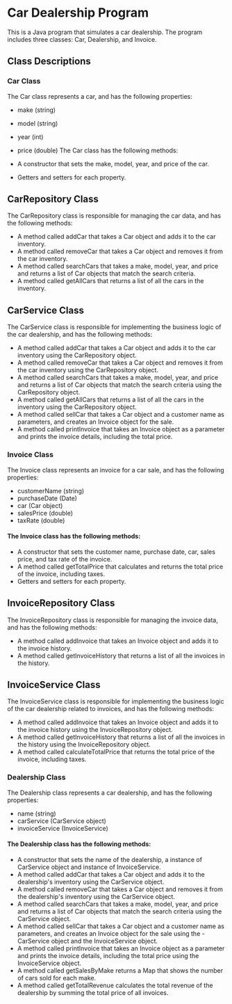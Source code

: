 # Car Dealership Program
This is a Java program that simulates a car dealership. The program includes three classes: Car, Dealership, and Invoice.

## Class Descriptions
### Car Class
The Car class represents a car, and has the following properties:

- make (string)
- model (string)
- year (int)
- price (double)
The Car class has the following methods:

- A constructor that sets the make, model, year, and price of the car.
- Getters and setters for each property.


## CarRepository Class
The CarRepository class is responsible for managing the car data, and has the following methods:

- A method called addCar that takes a Car object and adds it to the car inventory.
- A method called removeCar that takes a Car object and removes it from the car inventory.
- A method called searchCars that takes a make, model, year, and price and returns a list of Car objects that match the search criteria.
- A method called getAllCars that returns a list of all the cars in the inventory.

## CarService Class
The CarService class is responsible for implementing the business logic of the car dealership, and has the following methods:

- A method called addCar that takes a Car object and adds it to the car inventory using the CarRepository object.
- A method called removeCar that takes a Car object and removes it from the car inventory using the CarRepository object.
- A method called searchCars that takes a make, model, year, and price and returns a list of Car objects that match the search criteria using the CarRepository object.
- A method called getAllCars that returns a list of all the cars in the inventory using the CarRepository object.
- A method called sellCar that takes a Car object and a customer name as parameters, and creates an Invoice object for the sale.
- A method called printInvoice that takes an Invoice object as a parameter and prints the invoice details, including the total price.

### Invoice Class
The Invoice class represents an invoice for a car sale, and has the following properties:

- customerName (string)
- purchaseDate (Date)
- car (Car object)
- salesPrice (double)
- taxRate (double)

#### The Invoice class has the following methods:

- A constructor that sets the customer name, purchase date, car, sales price, and tax rate of the invoice.
- A method called getTotalPrice that calculates and returns the total price of the invoice, including taxes.
- Getters and setters for each property.


## InvoiceRepository Class
The InvoiceRepository class is responsible for managing the invoice data, and has the following methods:

- A method called addInvoice that takes an Invoice object and adds it to the invoice history.
- A method called getInvoiceHistory that returns a list of all the invoices in the history.
## InvoiceService Class
The InvoiceService class is responsible for implementing the business logic of the car dealership related to invoices, and has the following methods:

- A method called addInvoice that takes an Invoice object and adds it to the invoice history using the InvoiceRepository object.
- A method called getInvoiceHistory that returns a list of all the invoices in the history using the InvoiceRepository object.
- A method called calculateTotalPrice that returns the total price of the invoice, including taxes.
### Dealership Class
The Dealership class represents a car dealership, and has the following properties:

- name (string)
- carService (CarService object)
- invoiceService (InvoiceService)
#### The Dealership class has the following methods:

- A constructor that sets the name of the dealership, a instance of CarService object and instance of InvoiceService.
- A method called addCar that takes a Car object and adds it to the dealership's inventory using the CarService object.
- A method called removeCar that takes a Car object and removes it from the dealership's inventory using the CarService object.
- A method called searchCars that takes a make, model, year, and price and returns a list of Car objects that match the search criteria using the CarService object.
- A method called sellCar that takes a Car object and a customer name as parameters, and creates an Invoice object for the sale using the - CarService object and the InvoiceService object.
- A method called printInvoice that takes an Invoice object as a parameter and prints the invoice details, including the total price using the InvoiceService object.
- A method called getSalesByMake returns a Map that shows the number of cars sold for each make.
- A method called getTotalRevenue calculates the total revenue of the dealership by summing the total price of all invoices.

